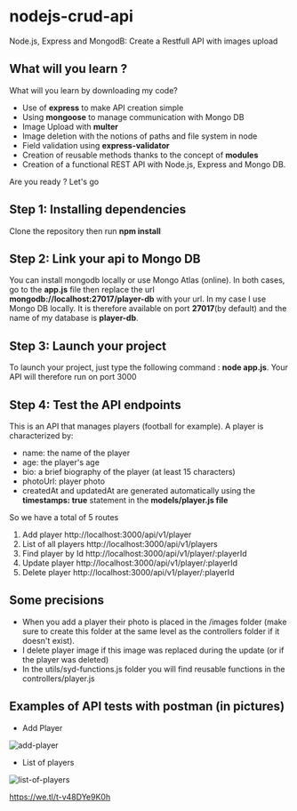 # nodejs-crud-api
Node.js, Express and MongodB: Create a Restfull API with images upload

## What will you learn ?
What will you learn by downloading my code?
- Use of **express** to make API creation simple
- Using **mongoose** to manage communication with Mongo DB
- Image Upload with **multer**
- Image deletion with the notions of paths and file system in node
- Field validation using **express-validator**
- Creation of reusable methods thanks to the concept of **modules**
- Creation of a functional REST API with Node.js, Express and Mongo DB.

Are you ready ? Let's go

## Step 1: Installing dependencies

Clone the repository then run **npm install**

## Step 2: Link your api to Mongo DB

You can install mongodb locally or use Mongo Atlas (online). In both cases, go to the **app.js** file then replace the url **mongodb://localhost:27017/player-db** with your url. In my case I use Mongo DB locally. It is therefore available on port **27017**(by default) and the name of my database is **player-db**.

## Step 3: Launch your project

To launch your project, just type the following command : **node app.js**. Your API will therefore run on port 3000

## Step 4: Test the API endpoints

This is an API that manages players (football for example). A player is characterized by:
* name: the name of the player
* age: the player's age
* bio: a brief biography of the player (at least 15 characters)
* photoUrl: player photo
* createdAt and updatedAt are generated automatically using the **timestamps: true** statement in the **models/player.js file**

So we have a total of 5 routes

1. Add player http://localhost:3000/api/v1/player
2. List of all players http://localhost:3000/api/v1/players
3. Find player by Id http://localhost:3000/api/v1/player/:playerId
4. Update player http://localhost:3000/api/v1/player/:playerId
5. Delete player http://localhost:3000/api/v1/player/:playerId

## Some precisions

* When you add a player their photo is placed in the /images folder (make sure to create this folder at the same level as the controllers folder if it doesn't exist).
* I delete player image if this image was replaced during the update (or if the player was deleted)
* In the utils/syd-functions.js folder you will find reusable functions in the controllers/player.js

## Examples of API tests with postman (in pictures)

* Add Player

<img src="https://i.ibb.co/TqTVxsn/add-player.png" alt="add-player" border="0">

* List of players
<img src="https://i.ibb.co/RSgvjLt/list-of-players.png" alt="list-of-players" border="0">

https://we.tl/t-v48DYe9K0h
